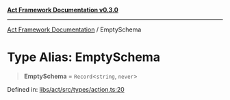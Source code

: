 [**Act Framework Documentation v0.3.0**](../README.md)

***

[Act Framework Documentation](../globals.md) / EmptySchema

# Type Alias: EmptySchema

> **EmptySchema** = `Record`\<`string`, `never`\>

Defined in: [libs/act/src/types/action.ts:20](https://github.com/Rotorsoft/act-root/blob/ecf1ab2f895c5bdf2d70db49738046df56c78030/libs/act/src/types/action.ts#L20)
